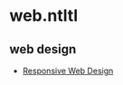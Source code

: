 # web.ntltl

## web design

* [Responsive Web Design](https://alistapart.com/article/responsive-web-design/)